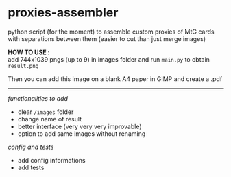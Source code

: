 # proxies-assembler
python script (for the moment) to assemble custom proxies of MtG cards with separations between them 
(easier to cut than just merge images)

**HOW TO USE :** \
add 744x1039 pngs (up to 9) in images folder and run `main.py` to obtain `result.png`

Then you can add this image on a blank A4 paper in GIMP and create a .pdf 

_______________________________

*functionalities to add*
- clear `/images` folder
- change name of result
- better interface (very very very improvable)
- option to add same images without renaming

*config and tests*
- add config informations 
- add tests